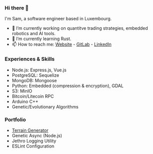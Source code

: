 ### Hi there 👋

I'm Sam, a software engineer based in Luxembourg.

- 🔭 I’m currently working on quantitve trading strategies, embedded robotics and AI tools.
- 🌱 I’m currently learning Rust.
- 📫 How to reach me: [Website](https://sam.mills.lu/) - [GitLab](https://gitlab.com/sammills/) - [LinkedIn](https://www.linkedin.com/in/sam-mills-lu/)

### Experiences & Skills
* Node.js: Express.js, Vue.js
* PostgreSQL: Sequelize
* MongoDB: Mongoose
* Python: Embedded (compression & encryption), GDAL
* S3: MinIO
* Bitcoin/Litecoin RPC
* Arduino C++
* Genetic/Evolutionary Algorithms

### Portfolio
* [Terrain Generator](https://sammills.gitlab.io/TerrainSimulator/)
* Genetic Async (Node.js)
* Jethro Logging Utility
* ESLint Configuration
